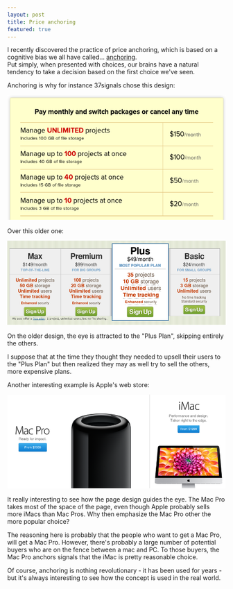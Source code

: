 ```yaml
---
layout: post
title: Price anchoring
featured: true
---
```


I recently discovered the practice of price anchoring, which is based on a cognitive bias we all have called... [anchoring](http://en.wikipedia.org/wiki/Anchoring_bias).<br>
Put simply, when presented with choices, our brains have a natural tendency to take a decision based on the first choice we've seen.<br>

<!-- more -->

Anchoring is why for instance 37signals chose this design: 

![37signals pricing page](/images/anchoring/37s_page.png)

Over this older one:

![37signals old pricing page](/images/anchoring/37s_old_page.png)

On the older design, the eye is attracted to the "Plus Plan", skipping entirely the others. 

I suppose that at the time they thought they needed to upsell their users to the "Plus Plan" but then realized they may as well try to sell the others, more expensive plans. 

Another interesting example is Apple's web store:

![Apple anchoring](/images/anchoring/aapl.png)

It really interesting to see how the page design guides the eye. The Mac Pro takes most of the space of the page, even though Apple probably sells more iMacs than Mac Pros. Why then emphasize the Mac Pro other the more popular choice? 

The reasoning here is probably that the people who want to get a Mac Pro, will get a Mac Pro. However, there's probably a large number of potential buyers who are on the fence between a mac and PC. To those buyers, the Mac Pro anchors signals that the iMac is pretty reasonable choice.


Of course, anchoring is nothing revolutionary - it has been used for years - but it's always interesting to see how the concept is used in the real world.
